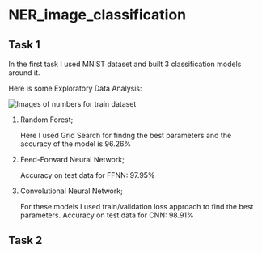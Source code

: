 # NER_image_classification

## Task 1
In the first task I used MNIST dataset and built 3 classification models around it.

Here is some Exploratory Data Analysis:

![Images of numbers for train dataset](train_images.png)
1) Random Forest;
   
   Here I used Grid Search for findng the best parameters and the accuracy of the model is 96.26%
3) Feed-Forward Neural Network;
   
   Accuracy on test data for FFNN: 97.95%
5) Convolutional Neural Network;
   
   For these models I used train/validation loss approach to find the best parameters.
   Accuracy on test data for CNN: 98.91%

## Task 2
   
   
